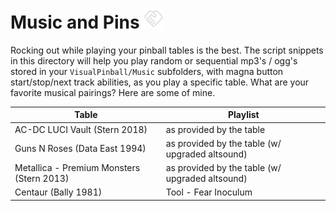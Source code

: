 # Music and Pins ![](../images/handshake_32dp_E3E3E3_FILL0_wght400_GRAD0_opsz40.png "Optional title")
Rocking out while playing your pinball tables is the best. The script snippets in this directory will help you play random or sequential mp3's / ogg's stored in your `VisualPinball/Music` subfolders, with magna button start/stop/next track abilities, as you play a specific table. What are your favorite musical pairings? Here are some of mine.

| Table | Playlist |
| --- | --- |
| AC-DC LUCI Vault (Stern 2018) | as provided by the table
| Guns N Roses (Data East 1994) | as provided by the table (w/ upgraded altsound) |
| Metallica - Premium Monsters (Stern 2013) | as provided by the table (w/ upgraded altsound) |
| Centaur (Bally 1981) | Tool - Fear Inoculum |



